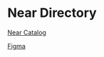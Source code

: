 # Near Directory

[Near Catalog](https://dev.near.org/nearcatalog.near/widget/Index)

[Figma](https://www.figma.com/design/I9qRE8BQA8dfFYyYrFRnnm/NBH-Ongoing-Design-Files?node-id=245-2&t=KbwqZF8zbf7uFCt4-0)